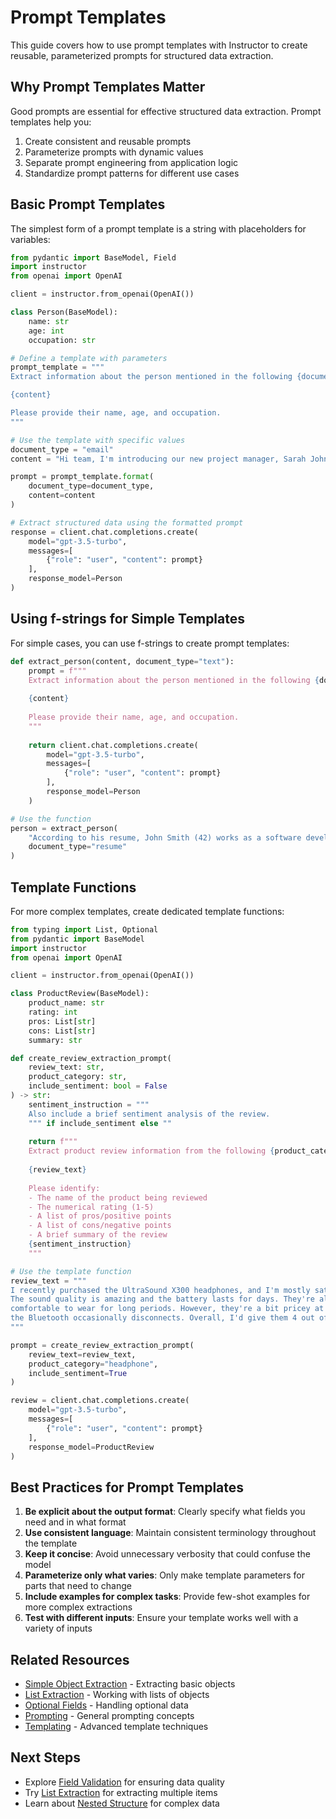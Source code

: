 # Prompt Templates

This guide covers how to use prompt templates with Instructor to create reusable, parameterized prompts for structured data extraction.

## Why Prompt Templates Matter

Good prompts are essential for effective structured data extraction. Prompt templates help you:

1. Create consistent and reusable prompts
2. Parameterize prompts with dynamic values
3. Separate prompt engineering from application logic
4. Standardize prompt patterns for different use cases

## Basic Prompt Templates

The simplest form of a prompt template is a string with placeholders for variables:

```python
from pydantic import BaseModel, Field
import instructor
from openai import OpenAI

client = instructor.from_openai(OpenAI())

class Person(BaseModel):
    name: str
    age: int
    occupation: str

# Define a template with parameters
prompt_template = """
Extract information about the person mentioned in the following {document_type}:

{content}

Please provide their name, age, and occupation.
"""

# Use the template with specific values
document_type = "email"
content = "Hi team, I'm introducing our new project manager, Sarah Johnson. She's 34 and has been in project management for 8 years."

prompt = prompt_template.format(
    document_type=document_type,
    content=content
)

# Extract structured data using the formatted prompt
response = client.chat.completions.create(
    model="gpt-3.5-turbo",
    messages=[
        {"role": "user", "content": prompt}
    ],
    response_model=Person
)
```

## Using f-strings for Simple Templates

For simple cases, you can use f-strings to create prompt templates:

```python
def extract_person(content, document_type="text"):
    prompt = f"""
    Extract information about the person mentioned in the following {document_type}:
    
    {content}
    
    Please provide their name, age, and occupation.
    """
    
    return client.chat.completions.create(
        model="gpt-3.5-turbo",
        messages=[
            {"role": "user", "content": prompt}
        ],
        response_model=Person
    )

# Use the function
person = extract_person(
    "According to his resume, John Smith (42) works as a software developer.",
    document_type="resume"
)
```

## Template Functions

For more complex templates, create dedicated template functions:

```python
from typing import List, Optional
from pydantic import BaseModel
import instructor
from openai import OpenAI

client = instructor.from_openai(OpenAI())

class ProductReview(BaseModel):
    product_name: str
    rating: int
    pros: List[str]
    cons: List[str]
    summary: str

def create_review_extraction_prompt(
    review_text: str,
    product_category: str,
    include_sentiment: bool = False
) -> str:
    sentiment_instruction = """
    Also include a brief sentiment analysis of the review.
    """ if include_sentiment else ""
    
    return f"""
    Extract product review information from the following {product_category} review:
    
    {review_text}
    
    Please identify:
    - The name of the product being reviewed
    - The numerical rating (1-5)
    - A list of pros/positive points
    - A list of cons/negative points
    - A brief summary of the review
    {sentiment_instruction}
    """

# Use the template function
review_text = """
I recently purchased the UltraSound X300 headphones, and I'm mostly satisfied.
The sound quality is amazing and the battery lasts for days. They're also very
comfortable to wear for long periods. However, they're a bit pricey at $299, and
the Bluetooth occasionally disconnects. Overall, I'd give them 4 out of 5 stars.
"""

prompt = create_review_extraction_prompt(
    review_text=review_text,
    product_category="headphone",
    include_sentiment=True
)

review = client.chat.completions.create(
    model="gpt-3.5-turbo",
    messages=[
        {"role": "user", "content": prompt}
    ],
    response_model=ProductReview
)
```

## Best Practices for Prompt Templates

1. **Be explicit about the output format**: Clearly specify what fields you need and in what format
2. **Use consistent language**: Maintain consistent terminology throughout the template
3. **Keep it concise**: Avoid unnecessary verbosity that could confuse the model
4. **Parameterize only what varies**: Only make template parameters for parts that need to change
5. **Include examples for complex tasks**: Provide few-shot examples for more complex extractions
6. **Test with different inputs**: Ensure your template works well with a variety of inputs

## Related Resources

- [Simple Object Extraction](./simple_object.md) - Extracting basic objects
- [List Extraction](./list_extraction.md) - Working with lists of objects
- [Optional Fields](./optional_fields.md) - Handling optional data
- [Prompting](../../concepts/prompting.md) - General prompting concepts
- [Templating](../../concepts/templating.md) - Advanced template techniques

## Next Steps

- Explore [Field Validation](./field_validation.md) for ensuring data quality
- Try [List Extraction](./list_extraction.md) for extracting multiple items
- Learn about [Nested Structure](./nested_structure.md) for complex data 